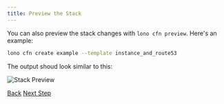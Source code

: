 ```yaml
---
title: Preview the Stack
---
```


You can also preview the stack changes with `lono cfn preview`.  Here's an example:

```sh
lono cfn create example --template instance_and_route53
```

The output shoud look similar to this:

<img src="/img/tutorial/cfn-preview.png" alt="Stack Preview" class="doc-photo">

<a class="btn btn-basic" href="{% link _docs/scratch-cfn-update.md %}">Back</a>
<a class="btn btn-primary" href="{% link _docs/scratch-cfn-delete.md %}">Next Step</a>
